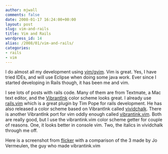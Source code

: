 ```yaml
---
author: mjwall
comments: false
date: 2008-01-17 16:24:00+00:00
layout: post
slug: vim-and-rails
title: Vim and Rails
wordpress_id: 14
alias: /2008/01/vim-and-rails/
categories:
- rails
- vim
---
```


I do almost all my development using [vim/gvim](http://www.vim.org/).  Vim is great.  Yes, I have tried IDEs, and will use Eclipse when doing some java work.  Ever since I started developing in Rails though, it has been me and vim.

I see lots of posts with rails code.  Many of them are from Textmate, a Mac text editor, and the [VibrantInk](http://alternateidea.com/blog/articles/2006/1/3/textmate-vibrant-ink-theme-and-prototype-bundle) color scheme looks great.  I already use [rails.vim](http://rails.vim.tpope.net/) which is a great plugin by Tim Pope for rails development.  He has also released a color scheme based on VibrantInk called [vividchalk](http://www.vim.org/scripts/script.php?script_id=1891).  There is another VibrantInk port for vim oddly enough called [vibrantink.vim](http://blog.jozilla.net/2006/10/05/vibrantink-theme-for-vim/).  Both are really good, but I use the vibrantink.vim color scheme getter for couple of reasons.  One, it looks better in console vim.  Two, the italics in vividchalk through me off.

Here is a screenshot from [flicker](http://www.flickr.com/photos/37743236@N00/952130787/) with a comparison of the 3 made by Jo Vermeulen, the guy who made vibrantink.vim
